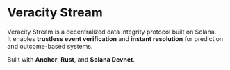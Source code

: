 # Veracity Stream

Veracity Stream is a decentralized data integrity protocol built on Solana.  
It enables **trustless event verification** and **instant resolution** for prediction and outcome-based systems.

Built with **Anchor**, **Rust**, and **Solana Devnet**.
